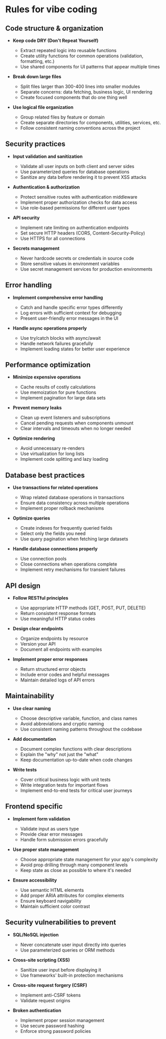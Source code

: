 # Rules for vibe coding

## Code structure & organization

- **Keep code DRY (Don't Repeat Yourself)**

  - Extract repeated logic into reusable functions
  - Create utility functions for common operations (validation, formatting, etc.)
  - Use shared components for UI patterns that appear multiple times

- **Break down large files**

  - Split files larger than 300-400 lines into smaller modules
  - Separate concerns: data fetching, business logic, UI rendering
  - Create focused components that do one thing well

- **Use logical file organization**
  - Group related files by feature or domain
  - Create separate directories for components, utilities, services, etc.
  - Follow consistent naming conventions across the project

## Security practices

- **Input validation and sanitization**

  - Validate all user inputs on both client and server sides
  - Use parameterized queries for database operations
  - Sanitize any data before rendering it to prevent XSS attacks

- **Authentication & authorization**

  - Protect sensitive routes with authentication middleware
  - Implement proper authorization checks for data access
  - Use role-based permissions for different user types

- **API security**

  - Implement rate limiting on authentication endpoints
  - Set secure HTTP headers (CORS, Content-Security-Policy)
  - Use HTTPS for all connections

- **Secrets management**
  - Never hardcode secrets or credentials in source code
  - Store sensitive values in environment variables
  - Use secret management services for production environments

## Error handling

- **Implement comprehensive error handling**

  - Catch and handle specific error types differently
  - Log errors with sufficient context for debugging
  - Present user-friendly error messages in the UI

- **Handle async operations properly**
  - Use try/catch blocks with async/await
  - Handle network failures gracefully
  - Implement loading states for better user experience

## Performance optimization

- **Minimize expensive operations**

  - Cache results of costly calculations
  - Use memoization for pure functions
  - Implement pagination for large data sets

- **Prevent memory leaks**

  - Clean up event listeners and subscriptions
  - Cancel pending requests when components unmount
  - Clear intervals and timeouts when no longer needed

- **Optimize rendering**
  - Avoid unnecessary re-renders
  - Use virtualization for long lists
  - Implement code splitting and lazy loading

## Database best practices

- **Use transactions for related operations**

  - Wrap related database operations in transactions
  - Ensure data consistency across multiple operations
  - Implement proper rollback mechanisms

- **Optimize queries**

  - Create indexes for frequently queried fields
  - Select only the fields you need
  - Use query pagination when fetching large datasets

- **Handle database connections properly**
  - Use connection pools
  - Close connections when operations complete
  - Implement retry mechanisms for transient failures

## API design

- **Follow RESTful principles**

  - Use appropriate HTTP methods (GET, POST, PUT, DELETE)
  - Return consistent response formats
  - Use meaningful HTTP status codes

- **Design clear endpoints**

  - Organize endpoints by resource
  - Version your API
  - Document all endpoints with examples

- **Implement proper error responses**
  - Return structured error objects
  - Include error codes and helpful messages
  - Maintain detailed logs of API errors

## Maintainability

- **Use clear naming**

  - Choose descriptive variable, function, and class names
  - Avoid abbreviations and cryptic naming
  - Use consistent naming patterns throughout the codebase

- **Add documentation**

  - Document complex functions with clear descriptions
  - Explain the "why" not just the "what"
  - Keep documentation up-to-date when code changes

- **Write tests**
  - Cover critical business logic with unit tests
  - Write integration tests for important flows
  - Implement end-to-end tests for critical user journeys

## Frontend specific

- **Implement form validation**

  - Validate input as users type
  - Provide clear error messages
  - Handle form submission errors gracefully

- **Use proper state management**

  - Choose appropriate state management for your app's complexity
  - Avoid prop drilling through many component levels
  - Keep state as close as possible to where it's needed

- **Ensure accessibility**
  - Use semantic HTML elements
  - Add proper ARIA attributes for complex elements
  - Ensure keyboard navigability
  - Maintain sufficient color contrast

## Security vulnerabilities to prevent

- **SQL/NoSQL injection**

  - Never concatenate user input directly into queries
  - Use parameterized queries or ORM methods

- **Cross-site scripting (XSS)**

  - Sanitize user input before displaying it
  - Use frameworks' built-in protection mechanisms

- **Cross-site request forgery (CSRF)**

  - Implement anti-CSRF tokens
  - Validate request origins

- **Broken authentication**
  - Implement proper session management
  - Use secure password hashing
  - Enforce strong password policies
